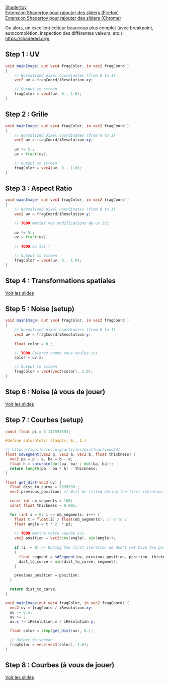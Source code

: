 [Shadertoy](https://www.shadertoy.com/)<br/>
[Extension Shadertoy pour rajouter des sliders (Firefox)](https://addons.mozilla.org/en-US/firefox/addon/shadertoy-unofficial-plugin/)<br/>
[Extension Shadertoy pour rajouter des sliders (Chrome)](https://chromewebstore.google.com/detail/shadertoy-unofficial-plug/ohicbclhdmkhoabobgppffepcopomhgl?hl=en)<br/>

Ou alors, un excellent éditeur beaucoup plus complet (avec breakpoint, autocomplétion, inspection des différentes valeurs, etc.) : https://shadered.org/

## Step 1 : UV

```glsl
void mainImage( out vec4 fragColor, in vec2 fragCoord )
{
    // Normalized pixel coordinates (from 0 to 1)
    vec2 uv = fragCoord/iResolution.xy;

    // Output to screen
    fragColor = vec4(uv, 0., 1.0);
}
```

## Step 2 : Grille

```glsl
void mainImage( out vec4 fragColor, in vec2 fragCoord )
{
    // Normalized pixel coordinates (from 0 to 1)
    vec2 uv = fragCoord/iResolution.xy;
    
    uv *= 5.;
    uv = fract(uv);

    // Output to screen
    fragColor = vec4(uv, 0., 1.0);
}
```

## Step 3 : Aspect Ratio

```glsl
void mainImage( out vec4 fragColor, in vec2 fragCoord )
{
    // Normalized pixel coordinates (from 0 to 1)
    vec2 uv = fragCoord/iResolution.y;

    // TODO mettez vos modifications de uv ici
    
    uv *= 5.;
    uv = fract(uv);
    
    // TODO ou ici ?

    // Output to screen
    fragColor = vec4(uv, 0., 1.0);
}
```

## Step 4 : Transformations spatiales

[Voir les slides](https://julesfouchy.github.io/Faire-de-l-art-avec-des-maths/#/5/0/0)

## Step 5 : Noise (setup)

```glsl
void mainImage( out vec4 fragColor, in vec2 fragCoord )
{
    // Normalized pixel coordinates (from 0 to 1)
    vec2 uv = fragCoord/iResolution.y;
    
    float color = 0.;

    // TODO Colorez comme vous voulez ici
    color = uv.x;

    // Output to screen
    fragColor = vec4(vec3(color), 1.0);
}
```

## Step 6 : Noise (à vous de jouer)

[Voir les slides](https://julesfouchy.github.io/Faire-de-l-art-avec-des-maths/#/14/0/0)

## Step 7 : Courbes (setup)

```glsl
const float pi = 3.141592653;

#define saturate(v) clamp(v, 0., 1.)

// https://iquilezles.org/articles/distfunctions2d/
float sdSegment(vec2 p, vec2 a, vec2 b, float thickness) {
  vec2 pa = p - a, ba = b - a;
  float h = saturate(dot(pa, ba) / dot(ba, ba));
  return length(pa - ba * h) - thickness;
}

float get_dist(vec2 uv) {
  float dist_to_curve = 9999999.;
  vec2 previous_position; // Will be filled during the first iteration of the loop

  const int nb_segments = 100;
  const float thickness = 0.005;

  for (int i = 0; i <= nb_segments; i++) {
    float t = float(i) / float(nb_segments); // 0 to 1
    float angle = t * 2. * pi;
    
    // TODO mettre votre courbe ici
    vec2 position = vec2(cos(angle), sin(angle));
    
    if (i != 0) // During the first iteration we don't yet have two points to draw a segment between
    {
      float segment = sdSegment(uv, previous_position, position, thickness);
      dist_to_curve = min(dist_to_curve, segment);
    }

    previous_position = position;
  }

  return dist_to_curve;
}

void mainImage(out vec4 fragColor, in vec2 fragCoord) {
  vec2 uv = fragCoord / iResolution.xy;
  uv -= 0.5;
  uv *= 2.;
  uv.x *= iResolution.x / iResolution.y;

  float color = step(get_dist(uv), 0.);

  // Output to screen
  fragColor = vec4(vec3(color), 1.0);
}
```

## Step 8 : Courbes (à vous de jouer)

[Voir les slides](https://julesfouchy.github.io/Faire-de-l-art-avec-des-maths/#/23/0/0)
